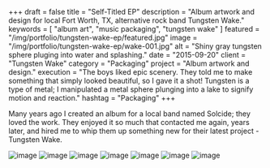 +++
draft = false
title = "Self-Titled EP"
description = "Album artwork and design for local Fort Worth, TX, alternative rock band Tungsten Wake."
keywords = [ "album art", "music packaging", "tungsten wake" ]
featured = "/img/portfolio/tungsten-wake-ep/featured.jpg"
image = "/img/portfolio/tungsten-wake-ep/wake-001.jpg"
alt = "Shiny gray tungsten sphere pluging into water and splashing."
date = "2015-09-20"
client = "Tungsten Wake"
category = "Packaging"
project = "Album artwork and design."
execution = "The boys liked epic scenery. They told me to make something that simply looked beautiful, so I gave it a shot! Tungsten is a type of metal; I manipulated a metal sphere plunging into a lake to signify motion and reaction."
hashtag = "Packaging"
+++

Many years ago I created an album for a local band named Solcide; they loved the work. They enjoyed it so much that contacted me again, years later, and hired me to whip them up something new for their latest project - Tungsten Wake.

![image](/img/portfolio/tungsten-wake-ep/wake-type.png)
![image](/img/portfolio/tungsten-wake-ep/wake-002.jpg)
![image](/img/portfolio/tungsten-wake-ep/wake-003.jpg)
![image](/img/portfolio/tungsten-wake-ep/wake-004.jpg)
![image](/img/portfolio/tungsten-wake-ep/wake-005.jpg)
![image](/img/portfolio/tungsten-wake-ep/wake-006.jpg)
![image](/img/portfolio/tungsten-wake-ep/wake-007.jpg)

